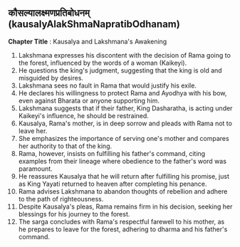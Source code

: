 ## कौसल्यालक्ष्मणप्रतिबोधनम् (kausalyAlakShmaNapratibOdhanam)

**Chapter Title** : Kausalya and Lakshmana's Awakening

1. Lakshmana expresses his discontent with the decision of Rama going to the forest, influenced by the words of a woman (Kaikeyi).
2. He questions the king's judgment, suggesting that the king is old and misguided by desires.
3. Lakshmana sees no fault in Rama that would justify his exile.
4. He declares his willingness to protect Rama and Ayodhya with his bow, even against Bharata or anyone supporting him.
5. Lakshmana suggests that if their father, King Dasharatha, is acting under Kaikeyi's influence, he should be restrained.
6. Kausalya, Rama's mother, is in deep sorrow and pleads with Rama not to leave her.
7. She emphasizes the importance of serving one's mother and compares her authority to that of the king.
8. Rama, however, insists on fulfilling his father's command, citing examples from their lineage where obedience to the father's word was paramount.
9. He reassures Kausalya that he will return after fulfilling his promise, just as King Yayati returned to heaven after completing his penance.
10. Rama advises Lakshmana to abandon thoughts of rebellion and adhere to the path of righteousness.
11. Despite Kausalya's pleas, Rama remains firm in his decision, seeking her blessings for his journey to the forest.
12. The sarga concludes with Rama's respectful farewell to his mother, as he prepares to leave for the forest, adhering to dharma and his father's command.
